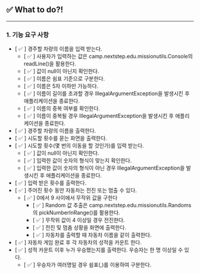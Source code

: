 ## ✅ What to do?!

***
### 1. 기능 요구 사항

+ [ ✅ ] 경주할 차량의 이름을 입력 받는다.
  + [ ✅ ] 사용자가 입력하는 값은 camp.nextstep.edu.missionutils.Console의 readLine()을 활용한다. 
  + [ ✅ ] 값이 null이 아닌지 확인한다.
  + [ ✅ ] 이름은 쉼표 기준으로 구분한다.
  + [ ✅ ] 이름은 5자 이하만 가능하다.
  + [ ✅ ] 이름이 길이를 초과할 경우 IllegalArgumentException을 발생시킨 후 애플리케이션을 종료한다.
  + [ ✅ ] 이름의 중복 여부를 확인한다.
  + [ ✅ ] 이름이 중복될 경우 IllegalArgumentException을 발생시킨 후 애플리케이션을 종료한다.
+ [ ✅ ] 경주할 차량의 이름을 출력한다.
+ [ ✅ ] 시도할 횟수를 묻는 화면을 출력한다.
+ [ ✅ ] 시도할 횟수(몇 번의 이동을 할 것인가)를 입력 받는다.
  + [ ✅ ] 값이 null이 아닌지 확인한다. 
  + [ ✅ ] 입력한 값이 숫자의 형식이 맞는지 확인한다.
  + [ ✅ ] 입력한 값이 숫자의 형식이 아닌 경우 IllegalArgumentException을 발생시킨 후 애플리케이션을 종료한다.
+ [ ✅ ] 입력 받은 횟수를 출력한다. 
+ [ ✅ ] 주어진 횟수 동안 자동차는 전진 또는 멈출 수 있다. 
  + [ ✅ ] 0에서 9 사이에서 무작위 값을 구한다
    + [ ✅ ] Random 값 추출은 camp.nextstep.edu.missionutils.Randoms의 pickNumberInRange()를 활용한다.
    + [ ✅ ] 무작위 값이 4 이상일 경우 전진한다.
    + [ ✅ ] 전진 및 멈춤 상황을 화면에 출력한다.
    + [ ✅ ] 자동차를 출력할 때 자동차 이름을 같이 출력한다.
+ [ ✅ ] 자동차 게임 완료 후 각 자동차의 성적을 카운트 한다.
+ [ ✅ ] 성적 카운트 이후 누가 우승했는지를 출력한다. 우승자는 한 명 이상일 수 있다.
  + [ ✅ ] 우승자가 여러명일 경우 쉼표(,)를 이용하여 구분한다.
      
